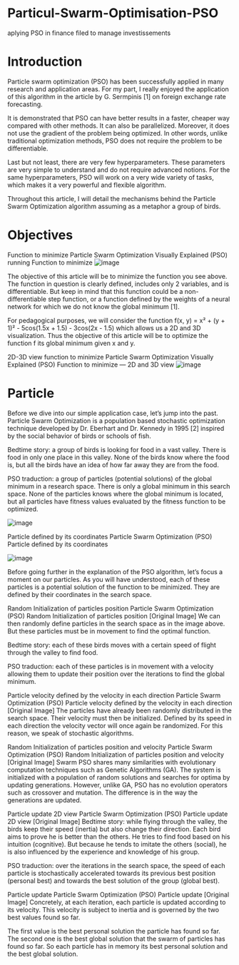 # Particul-Swarm-Optimisation-PSO
aplying PSO in finance filed to manage investissements

# Introduction


Particle swarm optimization (PSO) has been successfully applied in many research and application areas. For my part, I really enjoyed the application of this algorithm in the article by G. Sermpinis [1] on foreign exchange rate forecasting.

It is demonstrated that PSO can have better results in a faster, cheaper way compared with other methods. It can also be parallelized. Moreover, it does not use the gradient of the problem being optimized. In other words, unlike traditional optimization methods, PSO does not require the problem to be differentiable.

Last but not least, there are very few hyperparameters. These parameters are very simple to understand and do not require advanced notions. For the same hyperparameters, PSO will work on a very wide variety of tasks, which makes it a very powerful and flexible algorithm.

Throughout this article, I will detail the mechanisms behind the Particle Swarm Optimization algorithm assuming as a metaphor a group of birds.

# Objectives


Function to minimize Particle Swarm Optimization Visually Explained (PSO) running
Function to minimize 
![image](https://user-images.githubusercontent.com/54851310/175163144-aa0e98cd-0c01-43f2-8b50-9a3b8f4093d5.png)

The objective of this article will be to minimize the function you see above. The function in question is clearly defined, includes only 2 variables, and is differentiable. But keep in mind that this function could be a non-differentiable step function, or a function defined by the weights of a neural network for which we do not know the global minimum [1].

For pedagogical purposes, we will consider the function f(x, y) = x² + (y + 1)² - 5cos(1.5x + 1.5) - 3cos(2x - 1.5) which allows us a 2D and 3D visualization. Thus the objective of this article will be to optimize the function f its global minimum given x and y.

2D-3D view function to minimize Particle Swarm Optimization Visually Explained (PSO)
Function to minimize — 2D and 3D view 
![image](https://user-images.githubusercontent.com/54851310/175163185-a08b1450-6417-41dd-bd9d-845266921046.png)

# Particle


Before we dive into our simple application case, let’s jump into the past. Particle Swarm Optimization is a population based stochastic optimization technique developed by Dr. Eberhart and Dr. Kennedy in 1995 [2] inspired by the social behavior of birds or schools of fish.

Bedtime story: a group of birds is looking for food in a vast valley. There is food in only one place in this valley. None of the birds know where the food is, but all the birds have an idea of how far away they are from the food.

PSO traduction: a group of particles (potential solutions) of the global minimum in a research space. There is only a global minimum in this search space. None of the particles knows where the global minimum is located, but all particles have fitness values evaluated by the fitness function to be optimized.

![image](https://user-images.githubusercontent.com/54851310/175163269-7478a8fd-7692-4b69-b8c3-d0f4e972fbda.png)


Particle defined by its coordinates Particle Swarm Optimization (PSO)
Particle defined by its coordinates

![image](https://user-images.githubusercontent.com/54851310/175163303-28925589-a3fb-4d8e-8fee-ce90251eb51d.png)

Before going further in the explanation of the PSO algorithm, let’s focus a moment on our particles. As you will have understood, each of these particles is a potential solution of the function to be minimized. They are defined by their coordinates in the search space.

Random Initialization of particles position Particle Swarm Optimization (PSO)
Random Initialization of particles position [Original Image]
We can then randomly define particles in the search space as in the image above. But these particles must be in movement to find the optimal function.

Bedtime story: each of these birds moves with a certain speed of flight through the valley to find food.

PSO traduction: each of these particles is in movement with a velocity allowing them to update their position over the iterations to find the global minimum.

Particle velocity defined by the velocity in each direction Particle Swarm Optimization (PSO)
Particle velocity defined by the velocity in each direction [Original Image]
The particles have already been randomly distributed in the search space. Their velocity must then be initialized. Defined by its speed in each direction the velocity vector will once again be randomized. For this reason, we speak of stochastic algorithms.

Random Initialization of particles position and velocity Particle Swarm Optimization (PSO)
Random Initialization of particles position and velocity [Original Image]
Swarm
PSO shares many similarities with evolutionary computation techniques such as Genetic Algorithms (GA). The system is initialized with a population of random solutions and searches for optima by updating generations. However, unlike GA, PSO has no evolution operators such as crossover and mutation. The difference is in the way the generations are updated.

Particle update 2D view Particle Swarm Optimization (PSO)
Particle update 2D view [Original Image]
Bedtime story: while flying through the valley, the birds keep their speed (inertia) but also change their direction. Each bird aims to prove he is better than the others. He tries to find food based on his intuition (cognitive). But because he tends to imitate the others (social), he is also influenced by the experience and knowledge of his group.

PSO traduction: over the iterations in the search space, the speed of each particle is stochastically accelerated towards its previous best position (personal best) and towards the best solution of the group (global best).

Particle update Particle Swarm Optimization (PSO)
Particle update [Original Image]
Concretely, at each iteration, each particle is updated according to its velocity. This velocity is subject to inertia and is governed by the two best values found so far.

The first value is the best personal solution the particle has found so far. The second one is the best global solution that the swarm of particles has found so far. So each particle has in memory its best personal solution and the best global solution.



